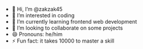 - 👋 Hi, I’m @zakzak45
- 👀 I’m interested in coding
- 🌱 I’m currently learning  frontend web development
- 💞️ I’m looking to collaborate on  some projects
- 😄 Pronouns: he/him
- ⚡ Fun fact: it takes 10000 to master a skill

<!---
zakzak45/zakzak45 is a ✨ special ✨ repository because its `README.md` (this file) appears on your GitHub profile.
You can click the Preview link to take a look at your changes.
--->
